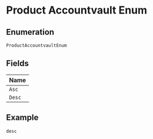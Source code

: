 
# Product Accountvault Enum

## Enumeration

`ProductAccountvaultEnum`

## Fields

| Name |
|  --- |
| `Asc` |
| `Desc` |

## Example

```
desc
```

